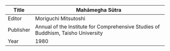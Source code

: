 |Title | Mahāmegha Sūtra 
| --- | --- 
|Editor | Moriguchi Mitsutoshi
|Publisher | Annual of the Institute for Comprehensive Studies of Buddhism, Taisho University
|Year | 1980